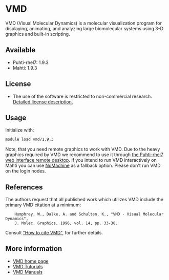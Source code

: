 # VMD

VMD (Visual Molecular Dynamics) is a molecular visualization program for displaying, animating, and analyzing large biomolecular systems using 3-D graphics and built-in scripting.

## Available

-   Puhti-rhel7: 1.9.3
-   Mahti: 1.9.3

## License

-  The use of the software is restricted to non-commercial research. [Detailed license description.](https://www.ks.uiuc.edu/Research/vmd/current/LICENSE.html)    

## Usage

Initialize with:

```bash
module load vmd/1.9.3 
```

Note, that you need remote graphics to work with VMD. Due to the heavy graphics required by VMD we recommend to use it through [the Puhti-rhel7 web interface remote desktop](../computing/webinterface/desktop.md). If you intend to run VMD interactively on Mahti you can use [NoMachine](nomachine.md) as a fallback option. Please don't run VMD on the login nodes.

## References

 The authors request that all published work which utilizes VMD include the primary VMD citation at a minimum:

```
    Humphrey, W., Dalke, A. and Schulten, K., "VMD - Visual Molecular Dynamics", 
    J. Molec. Graphics, 1996, vol. 14, pp. 33-38. 
```

Consult ["How to cite VMD"](https://www.ks.uiuc.edu/Research/vmd/allversions/cite.html), for further details.

## More information
-   [VMD home page](http://www.ks.uiuc.edu/Research/vmd/)
-   [VMD Tutorials](http://www.ks.uiuc.edu/Research/vmd/current/docs.html#tutorials)
-   [VMD Manuals](http://www.ks.uiuc.edu/Research/vmd/current/docs.html)  

